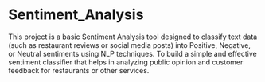 # Sentiment_Analysis
This project is a basic Sentiment Analysis tool designed to classify text data (such as restaurant reviews or social media posts) into Positive, Negative, or Neutral sentiments using NLP techniques. To build a simple and effective sentiment classifier that helps in analyzing public opinion and customer feedback for restaurants or other services.

